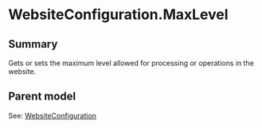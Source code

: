# WebsiteConfiguration.MaxLevel

## Summary

Gets or sets the maximum level allowed for processing or operations in the website.

## Parent model

See: [WebsiteConfiguration](WebsiteConfiguration.md)
